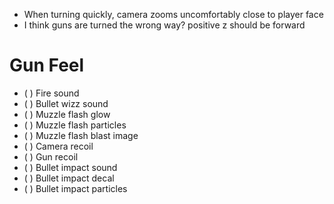 - When turning quickly, camera zooms uncomfortably close to player face
- I think guns are turned the wrong way? positive z should be forward

# Gun Feel
- ( ) Fire sound
- ( ) Bullet wizz sound
- ( ) Muzzle flash glow
- ( ) Muzzle flash particles
- ( ) Muzzle flash blast image
- ( ) Camera recoil
- ( ) Gun recoil
- ( ) Bullet impact sound
- ( ) Bullet impact decal
- ( ) Bullet impact particles
